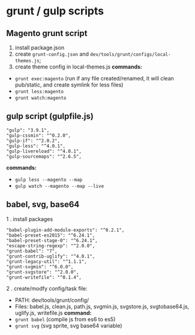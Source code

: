 # grunt / gulp scripts
## Magento grunt script
1. install package.json
2. create `grunt-config.json` and `dev/tools/grunt/configs/local-themes.js`;
3. create theme config in local-themes.js
**commands:**
- `grunt exec:magento` (run if any file created/renamed, it will clean pub/static, and create symlink for less files)
- `grunt less:magento`
- `grunt watch:magento`

## gulp script (gulpfile.js)
```
"gulp": "3.9.1",
"gulp-cssmin": "^0.2.0",
"gulp-if": "^2.0.2",
"gulp-less": "^4.0.1",
"gulp-livereload": "^4.0.1",
"gulp-sourcemaps": "^2.6.5",
```
**commands:**
- `gulp less --magento --map`
- `gulp watch --magento --map --live`

## babel, svg, base64
1 . install packages
```
"babel-plugin-add-module-exports": "^0.2.1",
"babel-preset-es2015": "^6.24.1",
"babel-preset-stage-0": "^6.24.1",
"escape-string-regexp": "^2.0.0",
"grunt-babel": "7",
"grunt-contrib-uglify": "^4.0.1",
"grunt-legacy-util": "^1.1.1",
"grunt-svgmin": "^6.0.0",
"grunt-svgstore": "^2.0.0",
"grunt-writefile": "^0.1.4",
```
2 . create/modfy config/task file:
- PATH: dev/tools/grunt/config/
- Files: babel.js, clean.js, path.js, svgmin.js, svgstore.js, svgtobase64.js, uglify.js, writefile.js
**command:**
- `grunt babel` (compile js from es6 to es5)
- `grunt svg` (svg sprite, svg base64 variable)
